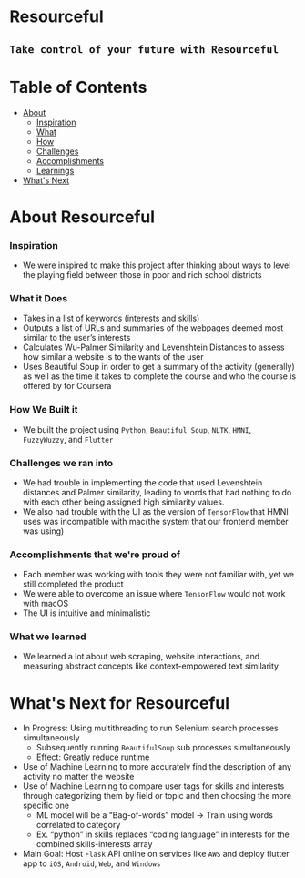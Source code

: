 # Resourceful 
## `Take control of your future with Resourceful`

# Table of Contents

- [About](#about-resourceful)
  - [Inspiration](#inspiration)
  - [What](#what-it-does)
  - [How](#how-we-built-it)
  - [Challenges](#challenges-we-ran-into)
  - [Accomplishments](#accomplishments-were-proud-of)
  - [Learnings](#what-we-learned)
- [What's Next](#whats-next-for-resourceful)

# About Resourceful

### Inspiration
* We were inspired to make this project after thinking about ways to level the playing field between those in poor and rich school districts

### What it Does
  * Takes in a list of keywords (interests and skills)
  * Outputs a list of URLs and summaries of the webpages deemed most similar to the user’s interests
  * Calculates Wu-Palmer Similarity and Levenshtein Distances to assess how similar a website is to the wants of the user
  * Uses Beautiful Soup in order to get a summary of the activity (generally) as well as the time it takes to complete the course and who the course is offered by for Coursera

### How We Built it
* We built the project using `Python`, `Beautiful Soup`, `NLTK`, `HMNI`, `FuzzyWuzzy`, and `Flutter`

### Challenges we ran into
* We had trouble in implementing the code that used Levenshtein distances and Palmer similarity, leading to words that had nothing to do with each other being assigned high similarity values.
* We also had trouble with the UI as the version of `TensorFlow` that HMNI uses was incompatible with mac(the system that our frontend member was using)

### Accomplishments that we're proud of
  * Each member was working with tools they were not familiar with, yet we still completed the product
  * We were able to overcome an issue where `TensorFlow` would not work with macOS
  * The UI is intuitive and minimalistic

### What we learned
* We learned a lot about web scraping, website interactions, and measuring abstract concepts like context-empowered text similarity

# What's Next for Resourceful
- In Progress: Using multithreading to run Selenium search processes simultaneously
  - Subsequently running `BeautifulSoup` sub processes simultaneously
  - Effect: Greatly reduce runtime
- Use of Machine Learning to more accurately find the description of any activity no matter the website
- Use of Machine Learning to compare user tags for skills and interests through categorizing them by field or topic and then choosing the more specific one
  - ML model will be a “Bag-of-words” model → Train using words correlated to category
  - Ex. “python” in skills replaces “coding language” in interests for the combined skills-interests array
- Main Goal: Host `Flask` API online on services like `AWS` and deploy flutter app to `iOS`, `Android`, `Web`, and `Windows`